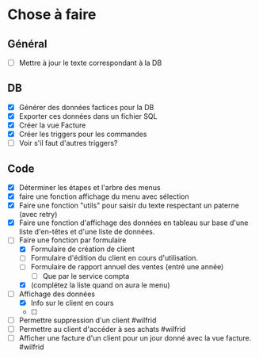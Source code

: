 # Chose à faire

## Général

- [ ] Mettre à jour le texte correspondant à la DB

## DB

- [x] Générer des données factices pour la DB
- [x] Exporter ces données dans un fichier SQL
- [x] Créer la vue Facture
- [x] Créer les triggers pour les commandes
- [ ] Voir s'il faut d'autres triggers?

## Code

- [x] Déterminer les étapes et l'arbre des menus
- [x] faire une fonction affichage du menu avec sélection
- [x] Faire une fonction "utils" pour saisir du texte respectant un paterne (avec retry)
- [x] Faire une fonction d'affichage des données en tableau sur base d'une liste d'en-têtes et d'une liste de données.
- [ ] Faire une fonction par formulaire
  - [x] Formulaire de création de client
  - [ ] Formulaire d'édition du client en cours d'utilisation.
  - [ ] Formulaire de rapport annuel des ventes (entré une année)
    - [ ] Que par le service compta
  - [x] (complétez la liste quand on aura le menu)
- [ ] Affichage des données
  - [x] Info sur le client en cours
  - [ ]
- [ ] Permettre suppression d'un client #wilfrid
- [ ] Permettre au client d'accéder à ses achats #wilfrid
- [ ] Afficher une facture d'un client pour un jour donné avec la vue facture. #wilfrid
